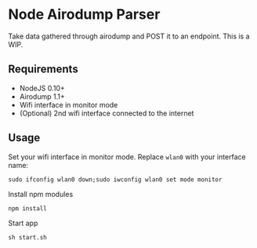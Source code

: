 # Node Airodump Parser
Take data gathered through airodump and POST it to an endpoint. This is a WIP.

## Requirements

* NodeJS 0.10+
* Airodump 1.1+
* Wifi interface in monitor mode
* (Optional) 2nd wifi interface connected to the internet

## Usage

Set your wifi interface in monitor mode. Replace `wlan0` with your interface name:
```
sudo ifconfig wlan0 down;sudo iwconfig wlan0 set mode monitor
```

Install npm modules
```
npm install
```

Start app
```
sh start.sh
```